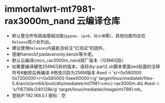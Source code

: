 # immortalwrt-mt7981-rax3000m_nand 云编译仓库

* 默认整合所有路由基础功能(`pppoe`、`ipv6`、`防火墙`等)，其他功能均会在`Release`简介处列出。
* 建议使用`Releases`内最新且标注“已测试”的固件。
* 感谢hanwckf,padavanonly,kenzo等大佬。
* 默认云编译cmcc_rax3000m_nand原厂版本（128M闪存）
* 如果要编译硬改256M闪存的版本，请将diy-part2.sh脚本里面sed前面的注释符号#删除后再编译
   #修改闪存为256M版本
   #sed -i 's/<0x580000 0x7200000>/<0x580000 0xee00000>/g' target/linux/mediatek/files-5.4/arch/arm64/boot/dts/mediatek/mt7981-cmcc-rax3000m.dts
   #sed -i 's/116736k/240128k/g' target/linux/mediatek/image/mt7981.mk。
* 登陆IP:192.168.5.1
  密码：空
